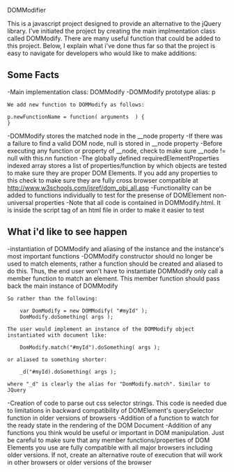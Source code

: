 DOMModifier

This is a javascript project designed to provide an alternative to the jQuery library. I've initiated the project by creating the main
implmentation class called DOMModify. There are many useful function that could be added to this project. Below, I explain what i've 
done thus far so that the project is easy to navigate for developers who would like to make additions:

Some Facts
---------------------------------------------------------------------
-Main implementation class: DOMModify
-DOMModify prototype alias: p

	We add new function to DOMModify as follows:
	
	p.newFunctionName = function( arguments  ) {
	}

-DOMModify stores the matched node in the __node property
-If there was a failure to find a valid DOM node, null is stored in __node property
-Before executing any function or property of __node, check to make sure __node != null with this.nn function
-The globally defined requiredElementProperties indexed array stores a list of properties/function by which
objects are tested to make sure they are proper DOM Elements. If you add any properties to this check to make 
sure they are fully cross browser compatible at http://www.w3schools.com/jsref/dom_obj_all.asp
-Functionality can be added to functions individually to test for the presense of DOMElement non-universal properties
-Note that all code is contained in DOMModify.html. It is inside the script tag of an html file in order to make it
 easier to test

What i'd like to see happen
-----------------------------------------------------------------------
-instantiation of DOMModify and aliasing of the instance and the instance's most important functions
-DOMModify constructor should no longer be used to match elements, rather a function should be created
 and aliased to do this. Thus, the end user won't have to instantiate DOMModify only call a member function to
 match an element. This member function should pass back the main instance of DOMModify

	So rather than the following:
	
		var DomModify = new DOMModify( "#myId" );
		DomModify.doSomething( args );
		
	The user would implement an instance of the DOMModify object instantiated with document like:
	
		DomModify.match("#myId").doSomething( args );
		
	or aliased to something shorter:
	
		_d("#myId).doSomething( args );
		
	where "_d" is clearly the alias for "DomModify.match". Similar to JQuery

-Creation of code to parse out css selector strings. This code is needed due to limitations in backward 
 compatibility of DOMElement's querySelector function in older versions of browsers
-Addition of a function to watch for the ready state in the rendering of the DOM Document
-Addition of any functions you think would be useful or important in DOM manipulation. Just be careful
 to make sure that any member functions/properties of DOM Elements you use are fully compatible with
 all major browsers including older versions. If not, create an alternative route of execution that
 will work in other browsers or older versions of the browser
